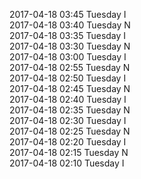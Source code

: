 2017-04-18 03:45 Tuesday  I  
2017-04-18 03:40 Tuesday  N  
2017-04-18 03:35 Tuesday  I  
2017-04-18 03:30 Tuesday  N  
2017-04-18 03:00 Tuesday  I  
2017-04-18 02:55 Tuesday  N  
2017-04-18 02:50 Tuesday  I  
2017-04-18 02:45 Tuesday  N  
2017-04-18 02:40 Tuesday  I  
2017-04-18 02:35 Tuesday  N  
2017-04-18 02:30 Tuesday  I  
2017-04-18 02:25 Tuesday  N  
2017-04-18 02:20 Tuesday  I  
2017-04-18 02:15 Tuesday  N  
2017-04-18 02:10 Tuesday  I  
